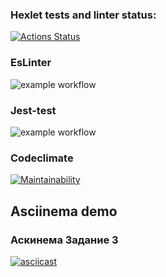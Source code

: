 ### Hexlet tests and linter status:
[![Actions Status](https://github.com/Mentavr/frontend-project-lvl2/workflows/hexlet-check/badge.svg)](https://github.com/Mentavr/frontend-project-lvl2/actions)

### EsLinter
![example workflow](https://github.com/Mentavr/frontend-project-lvl2/actions/workflows/eslinter.yml/badge.svg)
### Jest-test
![example workflow](https://github.com/Mentavr/frontend-project-lvl2/actions/workflows/jest-test.yml/badge.svg)
### Codeclimate
[![Maintainability](https://api.codeclimate.com/v1/badges/fda726a2ff977002f6d4/maintainability)](https://codeclimate.com/github/Mentavr/frontend-project-lvl2/maintainability)
## Asciinema demo
### Аскинема Задание 3
[![asciicast](https://asciinema.org/a/426570.svg)](https://asciinema.org/a/426570)